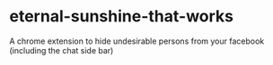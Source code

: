 # eternal-sunshine-that-works

A chrome extension to hide undesirable persons from your facebook (including the chat side bar)
